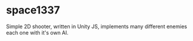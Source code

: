 # space1337
Simple 2D shooter, written in Unity JS, implements many different enemies each one with it's own AI.
